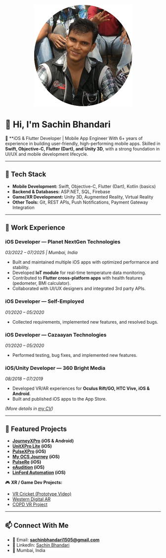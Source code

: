 <p align="center"> <img src="https://github.com/Sachin1505/Sachin1505/blob/main/images/me.png"> </p>

# 👋 Hi, I'm Sachin Bhandari  

🚀 **iOS & Flutter Developer | Mobile App Engineer
With 6+ years of experience in building user-friendly, high-performing mobile apps. Skilled in **Swift, Objective-C, Flutter (Dart), and Unity 3D**, with a strong foundation in UI/UX and mobile development lifecycle.  

---

## 🔧 Tech Stack  
- **Mobile Development:** Swift, Objective-C, Flutter (Dart), Kotlin (basics)  
- **Backend & Databases:** ASP.NET, SQL, Firebase  
- **Game/XR Development:** Unity 3D, Augmented Reality, Virtual Reality  
- **Other Tools:** Git, REST APIs, Push Notifications, Payment Gateway Integration  

---

## 💼 Work Experience  

### **iOS Developer — Planet NextGen Technologies**  
*03/2022 – 07/2025 | Mumbai, India*  
- Built and maintained multiple iOS apps with optimized performance and stability.  
- Developed **IoT module** for real-time temperature data monitoring.  
- Contributed to **Flutter cross-platform apps** with health features (pedometer, BMI calculator).  
- Collaborated with UI/UX designers and integrated 3rd party APIs.  

### **iOS Developer — Self-Employed**  
*01/2020 – 05/2020*  
- Collected requirements, implemented new features, and resolved bugs.  

### **iOS Developer — Cazaayan Technologies**  
*01/2020 – 05/2020*  
- Performed testing, bug fixes, and implemented new features.  

### **iOS/Unity Developer — 360 Bright Media**  
*08/2018 – 07/2019*  
- Developed VR/AR experiences for **Oculus Rift/GO, HTC Vive, iOS & Android**.  
- Built and published iOS apps to the App Store.  

*(More details in [my CV](#))*

---

## 📱 Featured Projects  

- **[JourneyXPro](https://play.google.com/store/apps/details?id=com.planetgroup.journeyxpro) (iOS & Android)**  
- **[UnitXPro Lite](https://apps.apple.com/in/app/unitxpro-lite/id1188618753) (iOS)**  
- **[PulseXPro](https://apps.apple.com/in/app/pulsexpro/id1500408330) (iOS)**  
- **[My OCS Journey](https://apps.apple.com/in/app/my-ocs-journey/id1558660448) (iOS)**  
- **[PulseRe](https://apps.apple.com/in/app/pulsere/id1582952991) (iOS)**  
- **[eAudition](https://apps.apple.com/in/app/eaudition-audition-from-home/id1300705965) (iOS)**  
- **[LinFord Automation](https://apps.apple.com/in/app/linford-automation/id1466608210) (iOS)**  

🎮 **XR / Game Dev Projects:**  
- [VR Cricket (Prototype Video)](https://www.youtube.com/watch?v=JPDi2qjil3c&t=8s)  
- [Western Digital AR](https://www.youtube.com/watch?v=KX-GzoJKSIM)  
- [COPD VR Project](https://www.youtube.com/watch?v=3rTtCx1lx_8)  

---

## 📫 Connect With Me  
- 📧 Email: **sachinbhandari1505@gmail.com**  
- 💼 LinkedIn: [Sachin Bhandari](https://www.linkedin.com/in/sachin-bhandari-948454146/)  
- 📍 Mumbai, India  
